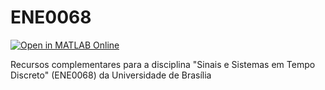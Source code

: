 # ENE0068

[![Open in MATLAB Online](https://www.mathworks.com/images/responsive/global/open-in-matlab-online.svg)](https://matlab.mathworks.com/open/github/v1?repo=htadashi/ENE0068)

Recursos complementares para a disciplina "Sinais e Sistemas em Tempo Discreto" (ENE0068) da Universidade de Brasília
